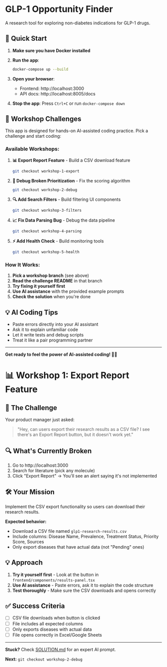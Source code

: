 # GLP-1 Opportunity Finder

A research tool for exploring non-diabetes indications for GLP-1 drugs.

## 🚀 Quick Start

1. **Make sure you have Docker installed**
2. **Run the app**:
   ```bash
   docker-compose up --build
   ```
3. **Open your browser**: 
   - Frontend: http://localhost:3000
   - API docs: http://localhost:8005/docs

4. **Stop the app**: Press `Ctrl+C` or run `docker-compose down`

## 🎯 Workshop Challenges

This app is designed for hands-on AI-assisted coding practice. Pick a challenge and start coding:

### Available Workshops:

1. **📊 Export Report Feature** - Build a CSV download feature
   ```bash
   git checkout workshop-1-export
   ```

2. **🐛 Debug Broken Prioritization** - Fix the scoring algorithm  
   ```bash
   git checkout workshop-2-debug
   ```

3. **🔍 Add Search Filters** - Build filtering UI components
   ```bash
   git checkout workshop-3-filters
   ```

4. **📈 Fix Data Parsing Bug** - Debug the data pipeline
   ```bash
   git checkout workshop-4-parsing
   ```

5. **⚡ Add Health Check** - Build monitoring tools
   ```bash
   git checkout workshop-5-health
   ```

### How It Works:
1. **Pick a workshop branch** (see above)
2. **Read the challenge README** in that branch
3. **Try fixing it yourself first**
4. **Use AI assistance** with the provided example prompts
5. **Check the solution** when you're done

## 💡 AI Coding Tips

- Paste errors directly into your AI assistant
- Ask it to explain unfamiliar code
- Let it write tests and debug scripts
- Treat it like a pair programming partner

---

**Get ready to feel the power of AI-assisted coding! 🤖✨**

# 📊 Workshop 1: Export Report Feature

## 🎯 The Challenge

Your product manager just asked:

> "Hey, can users export their research results as a CSV file? I see there's an Export Report button, but it doesn't work yet."

## 🔍 What's Currently Broken

1. Go to http://localhost:3000
2. Search for literature (pick any molecule) 
3. Click "Export Report" → You'll see an alert saying it's not implemented

## 🛠️ Your Mission

Implement the CSV export functionality so users can download their research results.

**Expected behavior:**
- Download a CSV file named `glp1-research-results.csv`
- Include columns: Disease Name, Prevalence, Treatment Status, Priority Score, Sources
- Only export diseases that have actual data (not "Pending" ones)

## 💡 Approach

1. **Try it yourself first** - Look at the button in `frontend/components/results-panel.tsx`
2. **Use AI assistance** - Paste errors, ask it to explain the code structure
3. **Test thoroughly** - Make sure the CSV downloads and opens correctly

## ✅ Success Criteria

- [ ] CSV file downloads when button is clicked
- [ ] File includes all expected columns  
- [ ] Only exports diseases with actual data
- [ ] File opens correctly in Excel/Google Sheets

---

**Stuck?** Check [SOLUTION.md](./SOLUTION.md) for an expert AI prompt.

**Next:** `git checkout workshop-2-debug` 